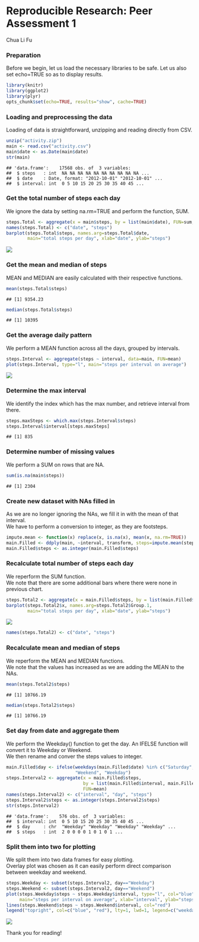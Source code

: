 # Reproducible Research: Peer Assessment 1
Chua Li Fu  


### Preparation

Before we begin, let us load the necessary libraries to be safe.
Let us also set echo=TRUE so as to display results.


```r
library(knitr)
library(ggplot2)
library(plyr)
opts_chunk$set(echo=TRUE, results="show", cache=TRUE)
```

### Loading and preprocessing the data

Loading of data is straightforward, unzipping and reading directly from CSV.


```r
unzip("activity.zip")
main <- read.csv("activity.csv")
main$date <- as.Date(main$date)
str(main)
```

```
## 'data.frame':	17568 obs. of  3 variables:
##  $ steps   : int  NA NA NA NA NA NA NA NA NA NA ...
##  $ date    : Date, format: "2012-10-01" "2012-10-01" ...
##  $ interval: int  0 5 10 15 20 25 30 35 40 45 ...
```

### Get the total number of steps each day

We ignore the data by setting na.rm=TRUE and perform the function, SUM.


```r
steps.Total <- aggregate(x = main$steps, by = list(main$date), FUN=sum, na.rm=TRUE)
names(steps.Total) <- c("date", "steps")
barplot(steps.Total$steps, names.arg=steps.Total$date,
        main="total steps per day", xlab="date", ylab="steps")
```

![](PA1_template_files/figure-html/unnamed-chunk-3-1.png) 

### Get the mean and median of steps

MEAN and MEDIAN are easily calculated with their respective functions.


```r
mean(steps.Total$steps)
```

```
## [1] 9354.23
```

```r
median(steps.Total$steps)
```

```
## [1] 10395
```

### Get the average daily pattern

We perform a MEAN function across all the days, grouped by intervals.


```r
steps.Interval <- aggregate(steps ~ interval, data=main, FUN=mean)
plot(steps.Interval, type="l", main="steps per interval on average")
```

![](PA1_template_files/figure-html/unnamed-chunk-5-1.png) 

### Determine the max interval

We identify the index which has the max number, and retrieve interval from there.


```r
steps.maxSteps <- which.max(steps.Interval$steps)
steps.Interval$interval[steps.maxSteps]
```

```
## [1] 835
```

### Determine number of missing values

We perform a SUM on rows that are NA.


```r
sum(is.na(main$steps))
```

```
## [1] 2304
```

### Create new dataset with NAs filled in

As we are no longer ignoring the NAs, we fill it in with the mean of that interval.  
We have to perform a conversion to integer, as they are footsteps.


```r
impute.mean <- function(x) replace(x, is.na(x), mean(x, na.rm=TRUE))
main.Filled <- ddply(main, ~interval, transform, steps=impute.mean(steps))
main.Filled$steps <- as.integer(main.Filled$steps)
```

### Recalculate total number of steps each day

We reperform the SUM function.  
We note that there are some additional bars where there were none in previous chart.


```r
steps.Total2 <- aggregate(x = main.Filled$steps, by = list(main.Filled$date), FUN=sum, na.rm=TRUE)
barplot(steps.Total2$x, names.arg=steps.Total2$Group.1,
        main="total steps per day", xlab="date", ylab="steps")
```

![](PA1_template_files/figure-html/unnamed-chunk-9-1.png) 

```r
names(steps.Total2) <- c("date", "steps")
```

### Recalculate mean and median of steps

We reperform the MEAN and MEDIAN functions.  
We note that the values has increased as we are adding the MEAN to the NAs.


```r
mean(steps.Total2$steps)
```

```
## [1] 10766.19
```

```r
median(steps.Total2$steps)
```

```
## [1] 10766.19
```

### Set day from date and aggregate them

We perform the Weekday() function to get the day. 
An IFELSE function will convert it to Weekday or Weekend.  
We then rename and conver the steps values to integer.


```r
main.Filled$day <- ifelse(weekdays(main.Filled$date) %in% c("Saturday","Sunday"),
                          "Weekend", "Weekday")
steps.Interval2 <- aggregate(x = main.Filled$steps,
                             by = list(main.Filled$interval, main.Filled$day),
                             FUN=mean)
names(steps.Interval2) <- c("interval", "day", "steps")
steps.Interval2$steps <- as.integer(steps.Interval2$steps)
str(steps.Interval2)
```

```
## 'data.frame':	576 obs. of  3 variables:
##  $ interval: int  0 5 10 15 20 25 30 35 40 45 ...
##  $ day     : chr  "Weekday" "Weekday" "Weekday" "Weekday" ...
##  $ steps   : int  2 0 0 0 0 1 0 1 0 1 ...
```

### Split them into two for plotting

We split them into two data frames for easy plotting.  
Overlay plot was chosen as it can easily perform direct comparison between weekday and weekend.


```r
steps.Weekday <- subset(steps.Interval2, day=="Weekday")
steps.Weekend <- subset(steps.Interval2, day=="Weekend")
plot(steps.Weekday$steps ~ steps.Weekday$interval, type="l", col="blue",
     main="steps per interval on average", xlab="interval", ylab="steps")
lines(steps.Weekend$steps ~ steps.Weekend$interval, col="red")
legend("topright", col=c("blue", "red"), lty=1, lwd=1, legend=c("weekday", "weekend"))
```

![](PA1_template_files/figure-html/unnamed-chunk-12-1.png) 

Thank you for reading!
